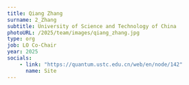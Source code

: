 ```yaml
---
title: Qiang Zhang
surname: 2_Zhang
subtitle: University of Science and Technology of China
photoURL: /2025/team/images/qiang_zhang.jpg
type: org
job: LO Co-Chair
year: 2025
socials:
    - link: "https://quantum.ustc.edu.cn/web/en/node/142"
      name: Site
---
```

